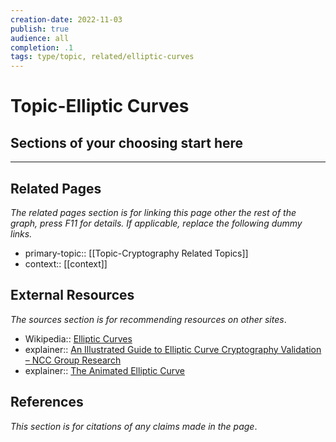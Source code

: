 ```yaml
---
creation-date: 2022-11-03
publish: true
audience: all
completion: .1
tags: type/topic, related/elliptic-curves
---
```

# Topic-Elliptic Curves

## Sections of your choosing start here

---
## Related Pages
*The related pages section is for linking this page other the rest of the graph, press F11 for details. If applicable, replace the following dummy links.*
- primary-topic:: [[Topic-Cryptography Related Topics]]
- context:: \[\[context\]\]

## External Resources
*The sources section is for recommending resources on other sites*.
- Wikipedia:: [Elliptic Curves](https://en.wikipedia.org/wiki/Elliptic_curve)
- explainer:: [An Illustrated Guide to Elliptic Curve Cryptography Validation – NCC Group Research](https://research.nccgroup.com/2021/11/18/an-illustrated-guide-to-elliptic-curve-cryptography-validation/)
- explainer:: [The Animated Elliptic Curve](https://curves.xargs.org/)

## References
*This section is for citations of any claims made in the page*.